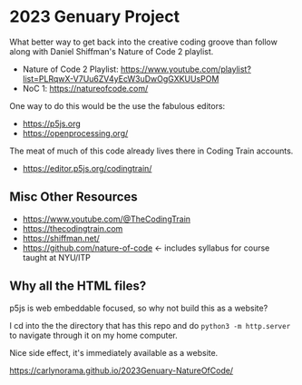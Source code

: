 # 2023 Genuary Project

What better way to get back into the creative coding groove than follow along with Daniel Shiffman's Nature of Code 2 playlist.

- Nature of Code 2 Playlist: https://www.youtube.com/playlist?list=PLRqwX-V7Uu6ZV4yEcW3uDwOgGXKUUsPOM
- NoC 1: https://natureofcode.com/

One way to do this would be the use the fabulous editors:
- https://p5js.org
- https://openprocessing.org/

The meat of much of this code already lives there in Coding Train accounts.

- https://editor.p5js.org/codingtrain/

## Misc Other Resources
- https://www.youtube.com/@TheCodingTrain
- https://thecodingtrain.com
- https://shiffman.net/
- https://github.com/nature-of-code <- includes syllabus for course taught at NYU/ITP


## Why all the HTML files?

p5js is web embeddable focused, so why not build this as a website?

I cd into the the directory that has this repo and do `python3 -m http.server` to navigate through it on my home computer.

Nice side effect, it's immediately available as a website.

https://carlynorama.github.io/2023Genuary-NatureOfCode/
